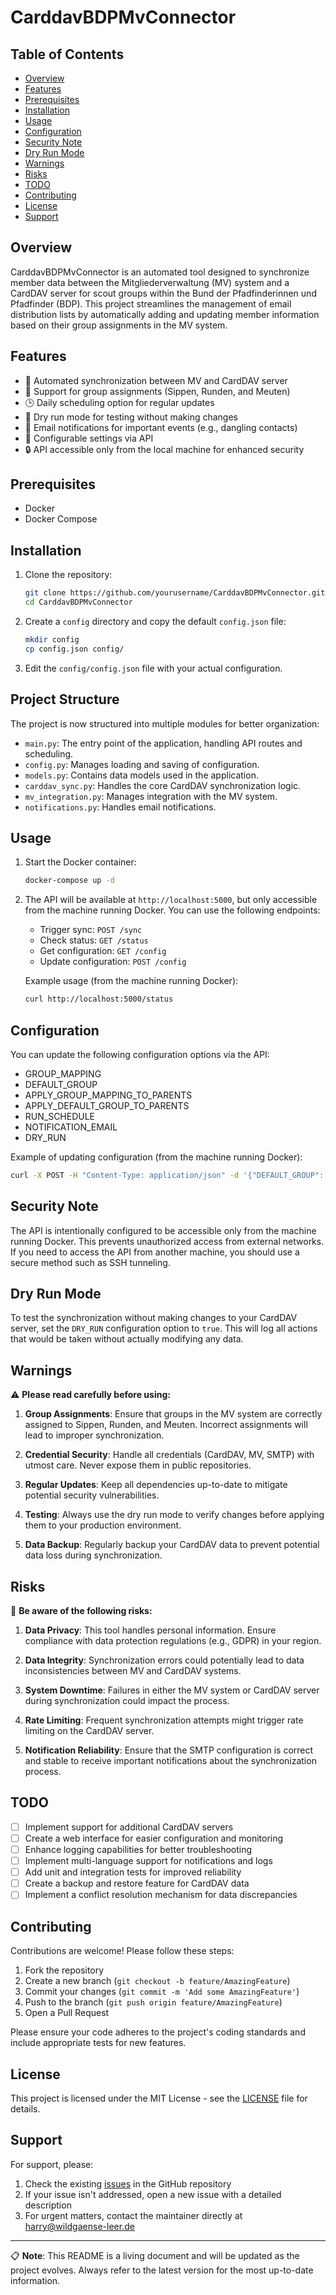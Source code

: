 # CarddavBDPMvConnector

## Table of Contents
- [Overview](#overview)
- [Features](#features)
- [Prerequisites](#prerequisites)
- [Installation](#installation)
- [Usage](#usage)
- [Configuration](#configuration)
- [Security Note](#security-note)
- [Dry Run Mode](#dry-run-mode)
- [Warnings](#warnings)
- [Risks](#risks)
- [TODO](#todo)
- [Contributing](#contributing)
- [License](#license)
- [Support](#support)

## Overview

CarddavBDPMvConnector is an automated tool designed to synchronize member data between the Mitgliederverwaltung (MV) system and a CardDAV server for scout groups within the Bund der Pfadfinderinnen und Pfadfinder (BDP). This project streamlines the management of email distribution lists by automatically adding and updating member information based on their group assignments in the MV system.

## Features

- 🔄 Automated synchronization between MV and CardDAV server
- 👥 Support for group assignments (Sippen, Runden, and Meuten)
- 🕒 Daily scheduling option for regular updates
- 🧪 Dry run mode for testing without making changes
- 📧 Email notifications for important events (e.g., dangling contacts)
- 🔧 Configurable settings via API
- 🔒 API accessible only from the local machine for enhanced security

## Prerequisites

- Docker
- Docker Compose

## Installation

1. Clone the repository:
   ```bash
   git clone https://github.com/yourusername/CarddavBDPMvConnector.git
   cd CarddavBDPMvConnector
   ```

2. Create a `config` directory and copy the default `config.json` file:
   ```bash
   mkdir config
   cp config.json config/
   ```

3. Edit the `config/config.json` file with your actual configuration.

## Project Structure

The project is now structured into multiple modules for better organization:

- `main.py`: The entry point of the application, handling API routes and scheduling.
- `config.py`: Manages loading and saving of configuration.
- `models.py`: Contains data models used in the application.
- `carddav_sync.py`: Handles the core CardDAV synchronization logic.
- `mv_integration.py`: Manages integration with the MV system.
- `notifications.py`: Handles email notifications.

## Usage

1. Start the Docker container:
   ```bash
   docker-compose up -d
   ```

2. The API will be available at `http://localhost:5000`, but only accessible from the machine running Docker. You can use the following endpoints:

   - Trigger sync: `POST /sync`
   - Check status: `GET /status`
   - Get configuration: `GET /config`
   - Update configuration: `POST /config`

   Example usage (from the machine running Docker):
   ```bash
   curl http://localhost:5000/status
   ```

## Configuration

You can update the following configuration options via the API:

- GROUP_MAPPING
- DEFAULT_GROUP
- APPLY_GROUP_MAPPING_TO_PARENTS
- APPLY_DEFAULT_GROUP_TO_PARENTS
- RUN_SCHEDULE
- NOTIFICATION_EMAIL
- DRY_RUN

Example of updating configuration (from the machine running Docker):

```bash
curl -X POST -H "Content-Type: application/json" -d '{"DEFAULT_GROUP": "New Default Group", "DRY_RUN": true}' http://localhost:5000/config
```

## Security Note

The API is intentionally configured to be accessible only from the machine running Docker. This prevents unauthorized access from external networks. If you need to access the API from another machine, you should use a secure method such as SSH tunneling.

## Dry Run Mode

To test the synchronization without making changes to your CardDAV server, set the `DRY_RUN` configuration option to `true`. This will log all actions that would be taken without actually modifying any data.

## Warnings

⚠️ **Please read carefully before using:**

1. **Group Assignments**: Ensure that groups in the MV system are correctly assigned to Sippen, Runden, and Meuten. Incorrect assignments will lead to improper synchronization.

2. **Credential Security**: Handle all credentials (CardDAV, MV, SMTP) with utmost care. Never expose them in public repositories.

3. **Regular Updates**: Keep all dependencies up-to-date to mitigate potential security vulnerabilities.

4. **Testing**: Always use the dry run mode to verify changes before applying them to your production environment.

5. **Data Backup**: Regularly backup your CardDAV data to prevent potential data loss during synchronization.

## Risks

🚨 **Be aware of the following risks:**

1. **Data Privacy**: This tool handles personal information. Ensure compliance with data protection regulations (e.g., GDPR) in your region.

2. **Data Integrity**: Synchronization errors could potentially lead to data inconsistencies between MV and CardDAV systems.

3. **System Downtime**: Failures in either the MV system or CardDAV server during synchronization could impact the process.

4. **Rate Limiting**: Frequent synchronization attempts might trigger rate limiting on the CardDAV server.

5. **Notification Reliability**: Ensure that the SMTP configuration is correct and stable to receive important notifications about the synchronization process.

## TODO

- [ ] Implement support for additional CardDAV servers
- [ ] Create a web interface for easier configuration and monitoring
- [ ] Enhance logging capabilities for better troubleshooting
- [ ] Implement multi-language support for notifications and logs
- [ ] Add unit and integration tests for improved reliability
- [ ] Create a backup and restore feature for CardDAV data
- [ ] Implement a conflict resolution mechanism for data discrepancies

## Contributing

Contributions are welcome! Please follow these steps:

1. Fork the repository
2. Create a new branch (`git checkout -b feature/AmazingFeature`)
3. Commit your changes (`git commit -m 'Add some AmazingFeature'`)
4. Push to the branch (`git push origin feature/AmazingFeature`)
5. Open a Pull Request

Please ensure your code adheres to the project's coding standards and include appropriate tests for new features.

## License

This project is licensed under the MIT License - see the [LICENSE](LICENSE) file for details.

## Support

For support, please:

1. Check the existing [issues](https://github.com/yourusername/CarddavBDPMvConnector/issues) in the GitHub repository
2. If your issue isn't addressed, open a new issue with a detailed description
3. For urgent matters, contact the maintainer directly at harry@wildgaense-leer.de

---

📋 **Note**: This README is a living document and will be updated as the project evolves. Always refer to the latest version for the most up-to-date information.
